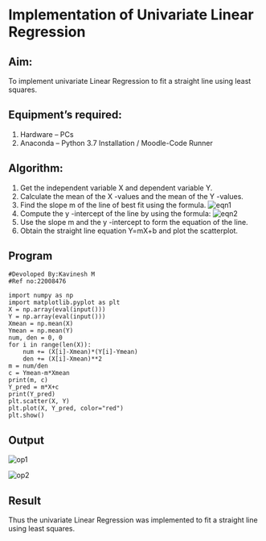 # Implementation of Univariate Linear Regression
## Aim:
To implement univariate Linear Regression to fit a straight line using least squares.
## Equipment’s required:
1.	Hardware – PCs
2.	Anaconda – Python 3.7 Installation / Moodle-Code Runner
## Algorithm:
1.	Get the independent variable X and dependent variable Y.
2.	Calculate the mean of the X -values and the mean of the Y -values.
3.	Find the slope m of the line of best fit using the formula.
 ![eqn1](./eq1.jpg)
4.	Compute the y -intercept of the line by using the formula:
![eqn2](./eq2.jpg)  
5.	Use the slope m and the y -intercept to form the equation of the line.
6.	Obtain the straight line equation Y=mX+b and plot the scatterplot.
## Program
```
#Devoloped By:Kavinesh M
#Ref no:22008476

import numpy as np
import matplotlib.pyplot as plt
X = np.array(eval(input()))
Y = np.array(eval(input()))
Xmean = np.mean(X)
Ymean = np.mean(Y)
num, den = 0, 0
for i in range(len(X)):
    num += (X[i]-Xmean)*(Y[i]-Ymean)
    den += (X[i]-Xmean)**2
m = num/den
c = Ymean-m*Xmean
print(m, c)
Y_pred = m*X+c
print(Y_pred)
plt.scatter(X, Y)
plt.plot(X, Y_pred, color="red")
plt.show()

```
## Output
![op1](https://user-images.githubusercontent.com/118466561/214363027-287026f0-3b5a-446d-94d2-2a721f87b9d7.png)

![op2](https://user-images.githubusercontent.com/118466561/214363049-df4cb60c-52ea-43c2-be5b-e973bcbdec80.png)


## Result
Thus the univariate Linear Regression was implemented to fit a straight line using least squares.
